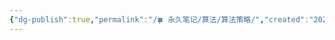 ```yaml
---
{"dg-publish":true,"permalink":"/🍀 永久笔记/算法/算法策略/","created":"2023/03/04 00:00:51","updated":"2023/03/07 13:15:42"}
---
```



